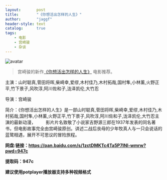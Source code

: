 ```yaml
---
layout:       post
title:        "《你想活出怎样的人生》"
author:       "jaggf"
header-style: text
catalog:      true
tags:
    - 电影
    - 宫崎骏
    - 杂谈
---
```

![avatar](https://upload-bbs.miyoushe.com/upload/2024/06/09/192840027/6ad191ec9ff9bd21142b07adbf8a8d5d_881269138220840890.jpg?x-oss-process=image/resize,s_600/quality,q_80/auto-orient,0/interlace,1/format,jpg)
> 宫崎骏的新作[《你想活出怎样的人生》](https://www.d5uu.com/dp/?372380-0-0.html) 电影推荐。

主演：山时聪真,菅田将晖,柴崎幸,爱缪,木村佳乃,木村拓哉,国村隼,小林薰,火野正平,竹下景子,风吹淳,阿川佐和子,泷泽凯伦,大竹忍

导演：宫崎骏

简介：《你想活出怎样的人生》是一部山时聪真,菅田将晖,柴崎幸,爱缪,木村佳乃,木村拓哉,国村隼,小林薰,火野正平,竹下景子,风吹淳,阿川佐和子,泷泽凯伦,大竹忍主演的最新动漫，   影片片名致敬了小说家吉野源三郎在1937年发表的同名著书，但电影故事完全由宫崎骏原创。讲述二战后丧母的少年牧真人与一只会说话的蓝鹭相遇，展开不可思议的冒险旅程。

**网盘:链接：https://pan.baidu.com/s/1zctDMKTc4Ta5P7INl-wmrw?pwd=947c**

**提取码：947c**

**建议使用potplayer播放器支持多种视频格式**
